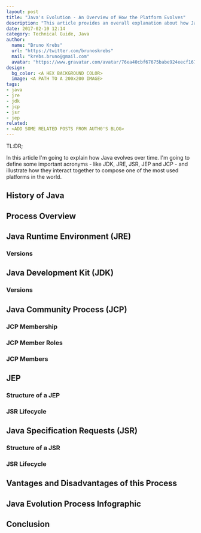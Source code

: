 ```yaml
---
layout: post
title: "Java's Evolution - An Overview of How the Platform Evolves"
description: "This article provides an overall explanation about how Java evolves both as platform and as programming language. A nice infographic accompanies it to illustrate the idea."
date: 2017-02-10 12:14
category: Technical Guide, Java
author:
  name: "Bruno Krebs"
  url: "https://twitter.com/brunoskrebs"
  mail: "krebs.bruno@gmail.com"
  avatar: "https://www.gravatar.com/avatar/76ea40cbf67675babe924eecf167b9b8?s=60"
design:
  bg_color: <A HEX BACKGROUND COLOR>
  image: <A PATH TO A 200x200 IMAGE>
tags:
- java
- jre
- jdk
- jcp
- jsr
- jep
related:
- <ADD SOME RELATED POSTS FROM AUTH0'S BLOG>
---
```


TL:DR;

In this article I'm going to explain how Java evolves over time. I'm going to define some important acronyms - like JDK, JRE, JSR, JEP and JCP - and illustrate how they interact together to compose one of the most used platforms in the world.

## History of Java

## Process Overview

## Java Runtime Environment (JRE)
### Versions

## Java Development Kit (JDK)
### Versions

## Java Community Process (JCP)
### JCP Membership
### JCP Member Roles
### JCP Members

## JEP
### Structure of a JEP
### JSR Lifecycle

## Java Specification Requests (JSR)
### Structure of a JSR
### JSR Lifecycle

## Vantages and Disadvantages of this Process

## Java Evolution Process Infographic

## Conclusion

